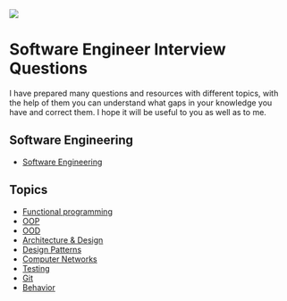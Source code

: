 <img src="developer.gif">

# Software Engineer Interview Questions

I have prepared many questions and resources with different topics, with the help of them you can understand what gaps in your knowledge you have and correct them. I hope it will be useful to you as well as to me.

## Software Engineering 
* [Software Engineering](https://github.com/bmarvinb/software-engineering)

## Topics
* [Functional programming](https://github.com/bmarvinb/awesome-interview-questions/blob/master/fp.md)
* [OOP](https://github.com/bmarvinb/awesome-interview-questions/blob/master/oop.md)
* [OOD](https://github.com/bmarvinb/awesome-interview-questions/blob/master/ood.md)
* [Architecture & Design](https://github.com/bmarvinb/awesome-interview-questions/blob/master/architecture.md)
* [Design Patterns](https://github.com/bmarvinb/awesome-interview-questions/blob/master/design-patterns.md)
* [Computer Networks](https://github.com/bmarvinb/awesome-interview-questions/blob/master/computer-networks.md)
* [Testing](https://github.com/bmarvinb/awesome-interview-questions/blob/master/testing.md)
* [Git](https://github.com/bmarvinb/awesome-interview-questions/blob/master/git.md)
* [Behavior](https://github.com/bmarvinb/awesome-interview-questions/blob/master/behaviour.md)

